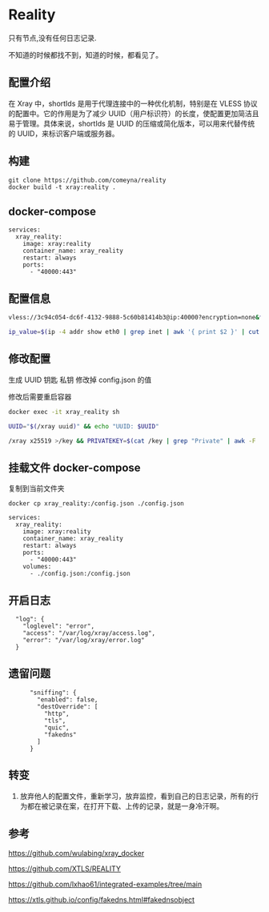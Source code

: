 # Reality

只有节点,没有任何日志记录.

不知道的时候都找不到，知道的时候，都看见了。

## 配置介绍

在 Xray 中，shortIds 是用于代理连接中的一种优化机制，特别是在 VLESS 协议的配置中。它的作用是为了减少 UUID（用户标识符）的长度，使配置更加简洁且易于管理。具体来说，shortIds 是 UUID 的压缩或简化版本，可以用来代替传统的 UUID，来标识客户端或服务器。


## 构建

```
git clone https://github.com/comeyna/reality
docker build -t xray:reality .
```

## docker-compose 

```
services:
  xray_reality:
    image: xray:reality
    container_name: xray_reality
    restart: always
    ports:
      - "40000:443"
```

## 配置信息

```bash
vless://3c94c054-dc6f-4132-9888-5c60b81414b3@ip:40000?encryption=none&flow=xtls-rprx-vision&security=reality&sni=www.apple.com&fp=chrome&pbk=mKj4w7jYOQNKYblmZxxAz8gcDxg36sxMw4XCsxbHczk&type=tcp&headerType=none#%E8%87%AA%E5%AE%9A%E4%B9%89
```

```bash
ip_value=$(ip -4 addr show eth0 | grep inet | awk '{ print $2 }' | cut -d/ -f1) && vless_url="vless://3c94c054-dc6f-4132-9888-5c60b81414b3@$ip_value:40000?encryption=none&flow=xtls-rprx-vision&security=reality&sni=www.apple.com&fp=chrome&pbk=mKj4w7jYOQNKYblmZxxAz8gcDxg36sxMw4XCsxbHczk&type=tcp&headerType=none#%E8%87%AA%E5%AE%9A%E4%B9%89" && echo $vless_url
```

## 修改配置

 生成 UUID 钥匙 私钥 修改掉 config.json 的值 

 修改后需要重启容器

```bash
docker exec -it xray_reality sh

UUID="$(/xray uuid)" && echo "UUID: $UUID"

/xray x25519 >/key && PRIVATEKEY=$(cat /key | grep "Private" | awk -F ': ' '{print $2}') && PUBLICKEY=$(cat /key | grep "Public" | awk -F ': ' '{print $2}') && echo "Private key: $PRIVATEKEY" && echo "Public key: $PUBLICKEY"
```

## 挂载文件 docker-compose

复制到当前文件夹

```
docker cp xray_reality:/config.json ./config.json
```

```
services:
  xray_reality:
    image: xray:reality
    container_name: xray_reality
    restart: always
    ports:
      - "40000:443"
    volumes:
      - ./config.json:/config.json
```

## 开启日志

```
  "log": {
    "loglevel": "error",
    "access": "/var/log/xray/access.log",
    "error": "/var/log/xray/error.log"
  }
```

## 遗留问题 

```
      "sniffing": {
        "enabled": false,
        "destOverride": [
          "http",
          "tls",
          "quic",
          "fakedns"
        ]
      }
```

## 转变

1.  放弃他人的配置文件，重新学习，放弃监控，看到自己的日志记录，所有的行为都在被记录在案，在打开下载、上传的记录，就是一身冷汗啊。


## 参考

https://github.com/wulabing/xray_docker

https://github.com/XTLS/REALITY

https://github.com/lxhao61/integrated-examples/tree/main

https://xtls.github.io/config/fakedns.html#fakednsobject
